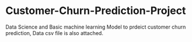# Customer-Churn-Prediction-Project
Data Science and Basic machine learning
Model to prdeict customer churn prediction, Data csv file is also attached.
